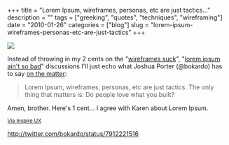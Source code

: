 +++
title = "Lorem Ipsum, wireframes, personas, etc are just tactics..."
description = ""
tags = ["greeking", "quotes", "techniques", "wireframing"]
date = "2010-01-26"
categories = ["blog"]
slug = "lorem-ipsum-wireframes-personas-etc-are-just-tactics"
+++



  <div class="notebook-screenshot"><a href="http://twitter.com/bokardo/status/7912221516"><img src="//konigi.com/media/bluga/wt4b5f6af40c7de_large.jpg"/></a></div><p>Instead of throwing in my 2 cents on the &quot;<a href="http://www.eleganthack.com/?p=2830">wireframes suck</a>&quot;, &quot;<a href="http://karenmcgrane.com/2010/01/10/in-defense-of-lorem-ipsum/">lorem ipsum ain't so bad</a>&quot; discussions I'll just echo what Joshua Porter (@bokardo) has to say <a href="http://twitter.com/bokardo/status/7912221516">on the matter</a>:</p>

<p><blockquote>Lorem Ipsum, wireframes, personas, etc are just tactics. The only thing that matters is: Do people love what you built?</blockquote></p>

<p>Amen, brother. Here's 1 cent... I agree with Karen about Lorem Ipsum.</p>

<p><small><a href="http://www.inspireux.com/2010/01/23/the-only-thing-that-matters-is-do-people-love-what-you-built/">Via Inspire UX</a></small></p>

    
  <a href="http://twitter.com/bokardo/status/7912221516">http://twitter.com/bokardo/status/7912221516</a>
